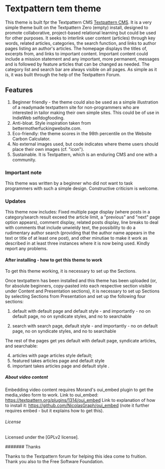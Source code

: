 # Textpattern tem theme

This theme is built fpr the Textpattern CMS [Textpattern CMS](https://textpattern.com/). It is a very simple theme built on the Textpattern Zero (empty) install, designed to promote collaborative, project-based relational learning but could be used for other purposes. It seeks to interlink user content (articles) through key words, related articles, categories, the search function, and links to author pages listing an author's articles. The homepage displays the titles of, excerpts from, and links to important content. Important content could include a mission statement and any important, more permanent, messages and is followed by feature articles that can be changed as needed. The category list and search bar are always visible on all pages. As simple as it is, it was built through the help of the Textpattern Forum.

## Features

1. Beginner friendly - the theme could also be used as a simple illustration of a readymade textpattern site for non-programmers who are interested in tailor making their own simple sites. This could be of use in IndieWeb selfdogfooding.
2. Anti-bloat. Style inspiration taken from bettermotherfuckingwebsite.com. 
3. Eco-friendly: the theme scores in the 98th percentile on the Website Carbon Calculator.
4. No external images used, but code indicates where theme users should place their own images (cf. "icon").
5. Sustainable. It is Textpattern, which is an enduring CMS and one with a community. 

### Important note

This theme was written by a beginner who did not want to task programmers with such a simple design. Constructive criticism is welcome.

### Updates

This theme now includes: Fixed multiple page display (where posts in a category/search result exceed the article limit, a "previous" and "next" page option appears), comment display, related posts display, line breaks to deal with comments that include unwieldy text, the possibility to do a rudimentary author search (providing that the author name appears in the text or title of at least one post), and other minutiae to make it work as described in at least three instances where it is now being used. Kindly report any problems.

#### After installing - how to get this theme to work

To get this theme working, it is necessary to set up the Sections. 

Once textpattern has been installed and this theme has been uploaded (or, for absolute beginners, copy-pasted into each respective section visible under Content and Presentation sections), it is necessary to set up Sections by selecting Sections from Presentation and set up the following four sections:

1.  default with default page and default style - and importantly - no on default page, no on syndicate styles, and no to searchable

2. search with search page, default style - and importantly - no on default page, no on syndicate styles, and no to searchable

The rest of the pages get yes default with default page, syndicate articles, and searchable: 

4. articles with page articles style default;
5. featured takes articles page and default style
6. important takes articles page and default style . 

##### About video content

Embedding video content requires Morand's oui_embed plugin to get the media_video form to work.
Link to oui_embed: https://textpattern.org/plugins/1314/oui_embed
Link to explanation of how to install it: https://github.com/NicolasGraph/oui_embed (note it further requires embed - but it explains how to get this).


###### License

Licensed under the [GPLv2 license]. 

####### Thanks

Thanks to the Textpattern forum for helping this idea come to fruition. Thank you also to the Free Software Foundation.
